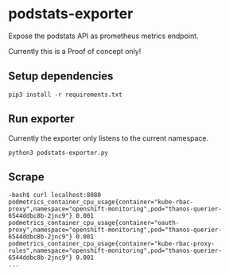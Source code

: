 # podstats-exporter

Expose the podstats API as prometheus metrics endpoint.

Currently this is a Proof of concept only!

## Setup dependencies

```
pip3 install -r requirements.txt
```

## Run exporter

Currently the exporter only listens to the current namespace.

```
python3 podstats-exporter.py
```

## Scrape

```
-bash$ curl localhost:8080
podmetrics_container_cpu_usage{container="kube-rbac-proxy",namespace="openshift-monitoring",pod="thanos-querier-6544ddbc8b-2jnc9"} 0.001
podmetrics_container_cpu_usage{container="oauth-proxy",namespace="openshift-monitoring",pod="thanos-querier-6544ddbc8b-2jnc9"} 0.001
podmetrics_container_cpu_usage{container="kube-rbac-proxy-rules",namespace="openshift-monitoring",pod="thanos-querier-6544ddbc8b-2jnc9"} 0.001
...
```
